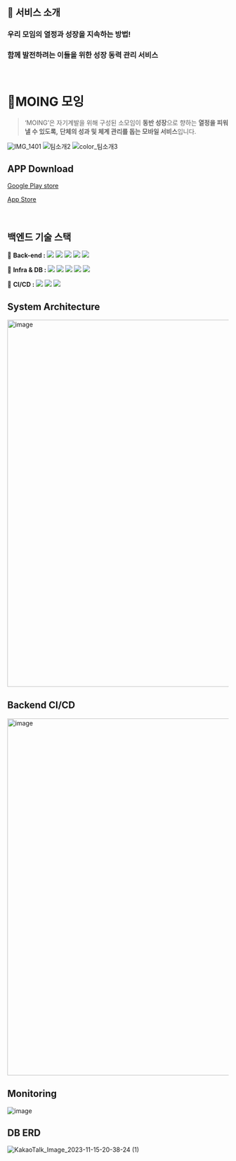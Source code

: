 ## **🎉 서비스 소개**

### 우리 모임의 열정과 성장을 지속하는 방법!

### 함께 발전하려는 이들을 위한 성장 동력 관리 서비스

<br>

# 💖MOING 모잉

> ‘MOING’은 자기계발을 위해 구성된 소모임이
**동반 성장**으로 향하는 **열정을 피워낼 수 있도록,**
**단체의 성과 및 체계 관리를 돕는 모바일 서비스**입니다.
> 
![IMG_1401](https://user-images.githubusercontent.com/53565255/232305628-c05f65bd-449b-4437-b37d-e530a4affb92.png)
![팀소개2](https://user-images.githubusercontent.com/86006389/232302296-93ff963b-6e4a-42fa-9f93-362c50400191.png)
![color_팀소개3](https://user-images.githubusercontent.com/86006389/232302341-98ee4650-fffd-4688-89fc-01d3efed16e4.png)

## APP Download
[Google Play store](https://play.google.com/store/search?q=moing&c=apps&hl=ko)

[App Store](https://apps.apple.com/kr/app/%EB%AA%A8%EC%9E%89-moing-%ED%95%A8%EA%BB%98%ED%95%98%EB%8A%94-%EC%9E%90%EA%B8%B0%EA%B3%84%EB%B0%9C/id6472060530)

<br>

## 백엔드 기술 스택
📀 **Back-end :** 
<img src="https://img.shields.io/badge/SpringBoot-6DB33F?style=flat-square&logo=SpringBoot&logoColor=white"> 
<img src="https://img.shields.io/badge/SpringDataJpa-6DB33F?style=flat-square&logo=SpringDataJpat&logoColor=white"> 
<img src="https://img.shields.io/badge/QueryDsl-137CBD?style=flat-square&logo=QueryDsl&logoColor=white">
<img src="https://img.shields.io/badge/Gradle-02303A?style=flat-square&logo=Gradle&logoColor=white">
<img src="https://img.shields.io/badge/JWT-black?style=flat-square&logo=JSON%20web%20tokens">
 

💾 **Infra & DB :**
<img src="https://img.shields.io/badge/MySQL-4479A1?style=flat-square&logo=MySQL&logoColor=white">
<img src="https://img.shields.io/badge/FCM-FFCA28?style=flat-square&logo=Firebase&logoColor=white">
<img src="https://img.shields.io/badge/AmazonEC2-FF9900?style=flat-square&logo=AmazonEC2&logoColor=white">
<img src="https://img.shields.io/badge/AmazonRDS-527FFF?style=flat-square&logo=AmazonRDS&logoColor=white">
<img src="https://img.shields.io/badge/AmazonS3-569A31?style=flat-square&logo=AmazonS3&logoColor=white">

🚀 **CI/CD :**
<img src="https://img.shields.io/badge/GithubActions-2088FF?style=flat-square&logo=GithubActions&logoColor=white">
<img src="https://img.shields.io/badge/Docker-2496ED?style=flat-square&logo=Docker&logoColor=white">
<img src="https://img.shields.io/badge/NGINX-009639?style=flat-square&logo=NGINX&logoColor=white">

## System Architecture
<img width="833" alt="image" src="https://github.com/user-attachments/assets/ce042880-9474-4fbc-b446-9e684966220d">

## Backend CI/CD
<img width="810" alt="image" src="https://github.com/Modagbul/MOING_Server_Release/assets/86006389/81704c20-c79a-4b79-b652-8304a402043b">

## Monitoring
![image](https://github.com/Modagbul/MOING_Server_Release/assets/86006389/c0d135c3-6863-4c32-b6df-0535fcbf9953)

## DB ERD
![KakaoTalk_Image_2023-11-15-20-38-24 (1)](https://github.com/Modagbul/MOING_Server_Release/assets/86006389/e26f65bb-d717-46a6-9ef2-0b9c9dca4679)

